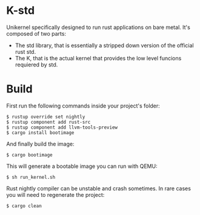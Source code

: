 # K-std

Unikernel specifically designed to run rust applications on bare metal. It's composed of two parts:

- The std library, that is essentially a stripped down version of the official rust std.
- The K, that is the actual kernel that provides the low level funcions requiered by std.

# Build

First run the following commands inside your project's folder:

```
$ rustup override set nightly
$ rustup component add rust-src
$ rustup component add llvm-tools-preview
$ cargo install bootimage
```

And finally build the image:

```
$ cargo bootimage
```

This will generate a bootable image you can run with QEMU:

```
$ sh run_kernel.sh
```

Rust nightly compiler can be unstable and crash sometimes. In rare cases you will need to regenerate the project:

```
$ cargo clean
```